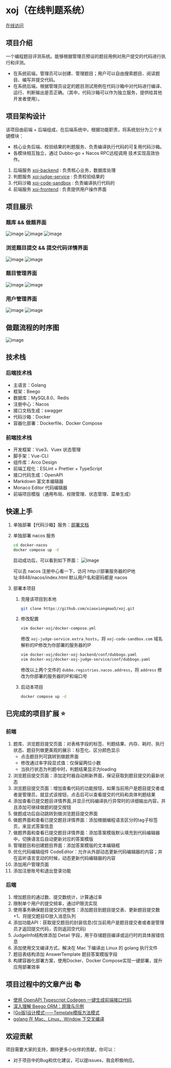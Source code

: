 # xoj（在线判题系统）

[在线访问](http://60.204.157.168:8088/user/login)

## 项目介绍

一个编程题目评测系统。能够根据管理员预设的题目用例对用户提交的代码进行执行和评测。

* 在系统前端，管理员可以创建、管理题目；用户可以自由搜索题目、阅读题目、编写并提交代码。
* 在系统后端，根据管理员设定的题目测试用例在代码沙箱中对代码进行编译、运行、判断输出是否正确。（其中，代码沙箱可以作为独立服务，提供给其他开发者使用）。

## 项目架构设计

该项目由前端 + 后端组成，在后端系统中，根据功能职责，将系统划分为三个关键模块：

* 核心业务后端、校验结果的判题服务、负责编译执行代码的可复用代码沙箱。
* 各模块相互独立，通过 Dubbo-go + Nacos RPC远程调用 技术实现高效协作。


1. 后端服务 [xoj-backend](https://github.com/xiaoxiongmao5/xoj-backend) : 负责核心业务，数据库处理
2. 判题服务 [xoj-judge-service](https://github.com/xiaoxiongmao5/xoj-judge-service) : 负责校验结果的
3. 代码沙箱 [xoj-code-sandbox](https://github.com/xiaoxiongmao5/xoj-code-sandbox) : 负责编译执行代码的
4. 前端服务 [xoj-frontend](https://github.com/xiaoxiongmao5/xoj-frontend) : 负责提供用户操作界面

## 项目展示

### 题库 && 做题界面

![image](https://github.com/xiaoxiongmao5/xoj/assets/25204083/82819371-d332-4b10-aafc-eb795fe11242)
![image](https://github.com/xiaoxiongmao5/xoj/assets/25204083/41de23b4-b020-4a40-b3aa-cf8f043ff36c)
![image](https://github.com/xiaoxiongmao5/xoj/assets/25204083/5e52cc12-d585-4862-bc2e-ee098a8df6b0)

### 浏览题目提交 && 提交代码详情界面
![image](https://github.com/xiaoxiongmao5/xoj/assets/25204083/11db8d5a-3a04-4f00-819d-38e662546b3a)
![image](https://github.com/xiaoxiongmao5/xoj/assets/25204083/1278a4e0-4c67-4634-a4f4-1df74d9ddc15)

### 题目管理界面
![image](https://github.com/xiaoxiongmao5/xoj/assets/25204083/ee6819fc-7641-4ba5-94a4-4f6a1ffebb34)
![image](https://github.com/xiaoxiongmao5/xoj/assets/25204083/1b43e902-2ed3-4fe0-b28c-1f5789878635)

### 用户管理界面
![image](https://github.com/xiaoxiongmao5/xoj/assets/25204083/b9d8ad60-e3fb-4d3f-b07b-199ddfab5880)
![image](https://github.com/xiaoxiongmao5/xoj/assets/25204083/b29f4a59-0d7e-47fc-b239-88ca4afeb0eb)


## 做题流程的时序图

![image](https://github.com/xiaoxiongmao5/xoj/assets/25204083/d2207197-325a-4ddf-b88d-e4454d5eece1)

## 技术栈

### 后端技术栈

* 主语言：Golang
* 框架：Beego
* 数据库：MySQL8.0、Redis
* 注册中心：Nacos
* 接口文档生成：swagger
* 代码沙箱：Docker
* 容器化部署：Dockerfile、Docker Compose

### 前端技术栈

* 开发框架：Vue3、Vuex 状态管理
* 脚手架：Vue-CLI
* 组件库：Arco Design
* 前端工程化：ESLint + Prettier + TypeScript
* 接口代码生成：OpenAPI
* Markdown 富文本编辑器
* Monaco Editor 代码编辑器
* 前端项目模版（通用布局、权限管理、状态管理、菜单生成）

## 快速上手

1. 单独部署【代码沙箱】服务：[部署文档](https://github.com/xiaoxiongmao5/xoj-code-sandbox/tree/main#readme)
2. 单独部署 nacos 服务
    ```bash
    cd docker-nacos
    docker compose up -d
    ```
    启动成功后，可以看到如下界面：
    ![image](https://github.com/xiaoxiongmao5/xoj/assets/25204083/33068608-ca00-4d65-9a6a-cad0cba9f100)
  
    可以去 nacos 注册中心看一下，访问 http://部署服务器的IP地址:8848/nacos/index.html
    默认用户名和密码都是 nacos
4. 部署本项目
   1. 克隆该项目到本地
       ```bash
       git clone https://github.com/xiaoxiongmao5/xoj.git
       ```
   3. 修改配置
       ```bash
       vim docker-xoj/docker-compose.yml
       ```
       修改 `xoj-judge-service.extra_hosts`，将 `xoj-code-sandbox.com` 域名解析的IP修改为你部署的服务器的IP
  
       ```bash
       vim docker-xoj/docker-xoj-backend/conf/dubbogo.yaml
       vim docker-xoj/docker-xoj-judge-service/conf/dubbogo.yaml
       ```
       修改以上两个文件的 `dubbo.registries.nacos.address`，将 `address` 修改为你部署的服务器的IP和端口号
   5. 启动本项目
       ```bash
       docker compose up -d
       ```

## 已完成的项目扩展 ⭐

### 前端
1. 题库、浏览题目提交页面：对表格字段的标签、判题结果、内存、耗时、执行状态、题目列做更美观的展示：标签化、区分颜色显示
    * 点击题目列可跳转到做题界面
    * 修改通过率字段显式值：仅保留两位小数
    * 当执行状态为判题中时，判题结果显示为loading
2. 浏览题目提交页面：添加定时器自动刷新界面，保证获取到题目提交的最新状态
3. 浏览题目提交页面：增加查看代码的功能按钮，如果当前用户是题目提交者或者是管理员，就显式该按钮，点击后可以查看提交的代码和具体判题结果
6. 添加查看已提交题目详情界面,并显示代码编译执行异常时的详细输出内容，并且添加可继续做题的提交按钮
7. 做题成功后自动跳转到做浏览题目提交界面
8. 做题界面和查看已提交题目详情界面：添加根据编程语言区分的tag子标签页，来显式答案信息
9. 做题界面和查看已提交题目详情界面：添加答案模版默认填充到代码编辑器中，切换语言后自动更新对应的答案模版
10. 管理题目和创建题目界面：添加答案模版的文本编辑框
11. 优化代码编辑组件 CodeEditor：允许从外部动态更新代码编辑器的内容；并在监听语言变动的时候，动态更新代码编辑器的内容
12. 添加用户管理页面
14. 添加注册账号和退出登录功能

### 后端
1. 增加题目的通过数、提交数统计，计算通过率
2. 限制单个用户的提交频率，通过IP限流实现
3. 使用事务确保题目提交的完整性：添加题目到题目提交表、更新题目提交数+1、将提交题目ID放入消息队列
4. 添加功能API：获取提交题目的封装信息(仅当前用户是题目提交者或者是管理员才返回提交代码，否则返回空代码)
5. JudgeInfo结构体添加 Detail 字段，用于存储题目编译或运行时的具体报错信息
6. 添加使用交叉编译方式，解决在 Mac 下编译出 Linux 的 golang 执行文件
7. 题目表结构添加 AnswerTemplate 题目答案模版字段
8. 构建容器化部署方案，使用Docker、Docker Compose实现一键部署，提升应用部署效率

## 项目过程中的文章产出 📚

* [使用 OpenAPI Typescript Codegen 一键生成前端接口代码](https://blog.csdn.net/trinityleo5/article/details/133282852?spm=1001.2014.3001.5502)
* [深入理解 Beego ORM：原理与示例](https://blog.csdn.net/trinityleo5/article/details/133385516?spm=1001.2014.3001.5502)
* [[Go版]设计模式——Template模版方法模式](https://blog.csdn.net/trinityleo5/article/details/133589082?spm=1001.2014.3001.5502)
* [golang 在 Mac、Linux、Window 下交叉编译](https://blog.csdn.net/trinityleo5/article/details/133892935)

## 欢迎贡献

项目需要大家的支持，期待更多小伙伴的贡献，你可以：

* 对于项目中的Bug和优化建议，可以提issues，我会积极响应。
